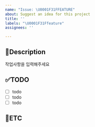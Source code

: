 ```yaml
---
name: "Issue: \U0001F31FFEATURE"
about: Suggest an idea for this project
title: ''
labels: "\U0001F31Ffeature"
assignees: ''

---
```


📝Description
-
작업사항을 입력해주세요

✅TODO
-
- [ ] todo
- [ ] todo
- [ ] todo

👣ETC
-